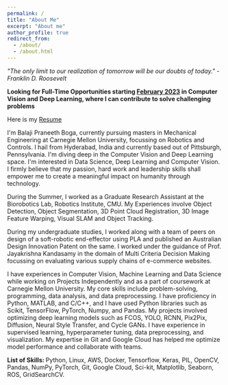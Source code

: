 ```yaml
---
permalink: /
title: "About Me"
excerpt: "About me"
author_profile: true
redirect_from: 
  - /about/
  - /about.html
---
```

<i>"The only limit to our realization of tomorrow will be our doubts of today." - Franklin D. Roosevelt</i>

<b>Looking for Full-Time Opportunities starting <u>February 2023</u> in Computer Vision and Deep Learning, where I can contribute to solve challenging problems</b>

Here is my [Resume](https://drive.google.com/file/d/1Q297GuqGtTjWjuGzbk4fqn0LgDlw_WD4/view?usp=drive_link)

I'm Balaji Praneeth Boga, currently pursuing masters in Mechanical Engineering at Carnegie Mellon University, focussing on Robotics and Controls. I hail from Hyderabad, India and currently based out of Pittsburgh, Pennsylvania. I'm diving deep in the Computer Vision and Deep Learning space. I'm interested in Data Science, Deep Learning and Computer Vision. I firmly believe that my passion, hard work and leadership skills shall empower me to create a meaningful impact on humanity through technology.

During the Summer, I worked as a Graduate Research Assistant at the Biorobotics Lab, Robotics Institute, CMU. My Experiences involve Object Detection, Object Segmentation, 3D Point Cloud Registration, 3D Image Feature Warping, Visual SLAM and Object Tracking.

During my undergraduate studies, I worked along with a team of peers on design of a soft-robotic end-effector using PLA and published an Australian Design Innovation Patent on the same. I worked under the guidance of Prof. Jayakrishna Kandasamy in the domain of Multi Criteria Decision Making focussing on evaluating various supply chains of e-commerce websites. 

I have experiences in Computer Vision, Machine Learning and Data Science while working on Projects Independently and as a part of coursework at Carnegie Mellon University. My core skills include problem-solving, programming, data analysis, and data preprocessing. I have proficiency in Python, MATLAB, and C/C++, and I have used Python libraries such as Scikit, TensorFlow, PyTorch, Numpy, and Pandas. My projects involved optimizing deep learning models such as FCOS, YOLO, RCNN, Pix2Pix, Diffusion, Neural Style Transfer, and Cycle GANs. I have experience in supervised learning, hyperparameter tuning, data preprocessing, and visualization. My expertise in Git and Google Cloud has helped me optimize model performance and collaborate with teams. 

<b>List of Skills: </b>Python, Linux, AWS, Docker, Tensorflow, Keras, PIL, OpenCV, Pandas, NumPy, PyTorch, Git, Google Cloud, Sci-kit, Matplotlib, Seaborn, ROS, GridSearchCV.
